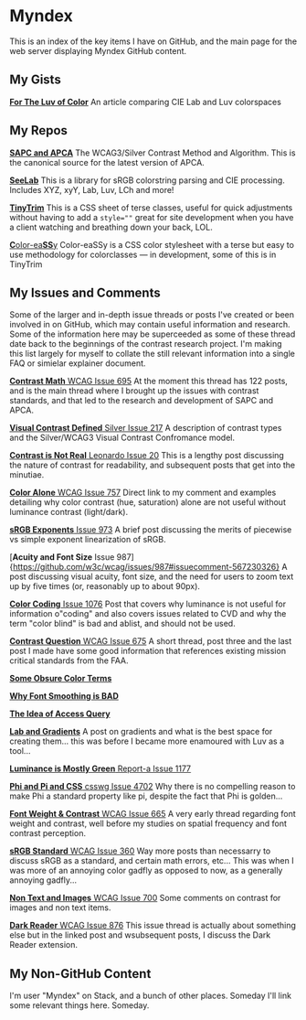 # Myndex
This is an index of the key items I have on GitHub, and the main page for the web server displaying Myndex GitHub content. 
 
 ## My Gists
 
[**For The Luv of Color**](https://gist.github.com/Myndex/47c793f8a054041bd2b52caa7ad5271c#file-fortheluvofcolor-md) An article comparing CIE Lab and Luv colorspaces
 
 
 ## My Repos
 
 [**SAPC and APCA**](https://github.com/Myndex/SAPC-APCA) The WCAG3/Silver Contrast Method and Algorithm. This is the canonical source for the latest version of APCA.
 
 [**SeeLab**](https://github.com/Myndex/SeeLab) This is a library for sRGB colorstring parsing and CIE processing. Includes XYZ, xyY, Lab, Luv, LCh and more!
 
 [**TinyTrim**](https://github.com/Myndex/TinyTrim) This is a CSS sheet of terse classes, useful for quick adjustments without having to add a `style=""` great for site development when you have a client watching and breathing down your back, LOL.
 
 [**C**olor-ea**SS**y](https://github.com/Myndex/Color-eaSSy) Color-eaSSy is a CSS color stylesheet with a terse but easy to use methodology for colorclasses — in development, some of this is in TinyTrim

## My Issues and Comments

Some of the larger and in-depth issue threads or posts I've created or been involved in on GitHub, which may contain  useful information and research. Some of the information here may be superceeded as some of these thread date back to the beginnings of the contrast research project. I'm making this list largely for myself to collate the still relevant information into a single FAQ or simielar explainer document.

[**Contrast Math** WCAG Issue 695](https://github.com/w3c/wcag/issues/695) At the moment this thread has 122 posts, and is the main thread where I brought up the issues with contrast standards, and that led to the research and development of SAPC and APCA.

[**Visual Contrast Defined** Silver Issue 217](https://github.com/w3c/silver/issues/217#issuecomment-731870954) A description of contrast types and the Silver/WCAG3 Visual Contrast Confromance model.

[**Contrast is Not Real** Leonardo Issue 20](https://github.com/adobe/leonardo/issues/20#issuecomment-568591471) This is a lengthy post discussing the nature of contrast for readability, and subsequent posts that get into the minutiae. 

[**Color Alone** WCAG Issue 757](https://github.com/w3c/wcag/issues/757#issuecomment-563950238) Direct link to my comment and examples detailing why color contrast (hue, saturation) alone are not useful without luminance contrast (light/dark). 

[**sRGB Exponents** Issue 973](https://github.com/w3c/wcag/issues/973#issuecomment-566407975) A brief post discussing the merits of piecewise vs simple exponent linearization of sRGB.

[**Acuity and Font Size** Issue 987]{https://github.com/w3c/wcag/issues/987#issuecomment-567230326} A post discussing visual acuity, font size, and the need for users to zoom text up by five times (or, reasonably up to about 90px).

[**Color Coding** Issue 1076](https://github.com/w3c/wcag/issues/1076#issuecomment-724454334) Post that covers why luminance is not useful for information o"coding" and also covers issues related to CVD and why the term "color blind" is bad and ablist, and should not be used.

[**Contrast Question** WCAG Issue 675](https://github.com/w3c/wcag/issues/675) A short thread, post three and the last post I made have some good information that references existing mission critical standards from the FAA.

[**Some Obsure Color Terms**](https://github.com/casesandberg/react-color/issues/184#issuecomment-509885084) 

[**Why Font Smoothing is BAD**](https://github.com/google/fonts/issues/1170#issuecomment-691405519)

[**The Idea of Access Query**](https://github.com/w3c/silver/issues/72#issuecomment-541386974)

[**Lab and Gradients**](https://github.com/lyft/coloralgorithm/issues/12#issuecomment-533331330) A post on gradients and what is the best space for creating them... this was before I became more enamoured with Luv as a tool...

[**Luminance is Mostly Green** Report-a Issue 1177](https://github.com/cds-snc/report-a-cybercrime/issues/1177#issuecomment-576925985)

[**Phi and Pi and CSS** csswg Issue 4702](https://github.com/w3c/csswg-drafts/issues/4702#issuecomment-734776581) Why there is no compelling reason to make Phi a standard property like pi, despite the fact that Phi is golden...

[**Font Weight & Contrast** WCAG Issue 665](https://github.com/w3c/wcag/issues/665#issuecomment-488983330) A very early thread regarding font weight and contrast, well before my studies on spatial frequency and font contrast perception. 
 
[**sRGB Standard** WCAG Issue 360](https://github.com/w3c/wcag/issues/360#issuecomment-482918892) Way more posts than necessarry to discuss sRGB as a standard, and certain math errors, etc... This was when I was more of an annoying color gadfly as opposed to now, as a generally annoying gadfly...

[**Non Text and Images** WCAG Issue 700](https://github.com/w3c/wcag/issues/700#issuecomment-488564623) Some comments on contrast for images and non text items.

[**Dark Reader** WCAG Issue 876](https://github.com/w3c/wcag/issues/876#issuecomment-536619157) This issue thread is actually about something else but in the linked post and wsubsequent posts, I discuss the Dark Reader extension.

## My Non-GitHub Content

I'm user "Myndex" on Stack, and a bunch of other places. Someday I'll link some relevant things here. Someday.
